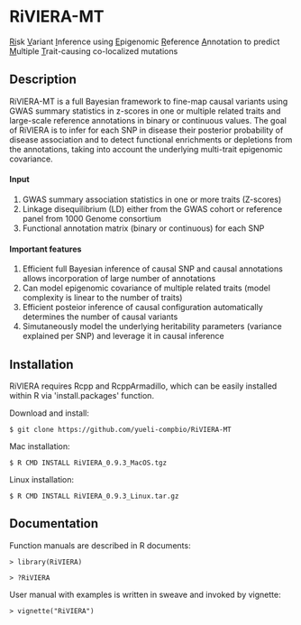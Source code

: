 # RiVIERA-MT
<u>Ri</u>sk <u>V</u>ariant <u>I</u>nference using <u>E</u>pigenomic <u>R</u>eference <u>A</u>nnotation to predict <u>M</u>ultiple <u>T</u>rait-causing co-localized mutations

## Description
RiVIERA-MT is a full Bayesian framework to fine-map causal variants using GWAS summary statistics in z-scores in one or multiple related traits and large-scale reference annotations in binary or continuous values. The goal of RiVIERA is to infer for each SNP in disease their posterior probability of disease association and to detect functional enrichments or depletions from the annotations, taking into account the underlying multi-trait epigenomic covariance.

#### Input
1. GWAS summary association statistics in one or more traits (Z-scores)
2. Linkage disequilibrium (LD) either from the GWAS cohort or reference panel from 1000 Genome consortium
3. Functional annotation matrix (binary or continuous) for each SNP

#### Important features
1. Efficient full Bayesian inference of causal SNP and causal annotations allows incorporation of large number of annotations
2. Can model epigenomic covariance of multiple related traits (model complexity is linear to the number of traits)
3. Efficient posteior inference of causal configuration automatically determines the number of causal variants
4. Simutaneously model the underlying heritability parameters (variance explained per SNP) and leverage it in causal inference

## Installation
RiVIERA requires Rcpp and RcppArmadillo, which can be easily installed within R via 'install.packages' function.

Download and install:

`$ git clone https://github.com/yueli-compbio/RiVIERA-MT`

Mac installation:

`$ R CMD INSTALL RiVIERA_0.9.3_MacOS.tgz`

Linux installation:

`$ R CMD INSTALL RiVIERA_0.9.3_Linux.tar.gz`

## Documentation
Function manuals are described in R documents:

`> library(RiVIERA)`

`> ?RiVIERA`

User manual with examples is written in sweave and invoked by vignette:

`> vignette("RiVIERA")`

